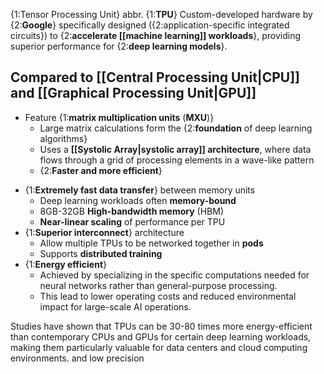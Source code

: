 {1:Tensor Processing Unit}
abbr. {1:**TPU**}
Custom-developed hardware by {2:**Google**} specifically designed ({2:application-specific integrated circuits}) to {2:**accelerate [[machine learning]] workloads**},
providing superior performance for {2:**deep learning models**}.
<!--ID: 1741574730473-->


## Compared to [[Central Processing Unit|CPU]] and [[Graphical Processing Unit|GPU]]
+ Feature {1:**matrix multiplication units** (**MXU**)}
	+ Large matrix calculations form the {2:**foundation** of deep learning algorithms}
	+ Uses a **[[Systolic Array|systolic array]] architecture**, where data flows through a grid of processing elements in a wave-like pattern
	+ {2:**Faster and more efficient**}
- {1:**Extremely fast data transfer**} between memory units
	- Deep learning workloads often **memory-bound**
	- 8GB-32GB **High-bandwidth memory** (HBM)
	- **Near-linear scaling** of performance per TPU
- {1:**Superior interconnect**} architecture
	- Allow multiple TPUs to be networked together in **pods**
	- Supports **distributed training**
- {1:**Energy efficient**}
	- Achieved by specializing in the specific computations needed for neural networks rather than general-purpose processing.
	- This lead to lower operating costs and reduced environmental impact for large-scale AI operations.
<!--ID: 1741655885454-->


Studies have shown that TPUs can be 30-80 times more energy-efficient than contemporary CPUs and GPUs for certain deep learning workloads, making them particularly valuable for data centers and cloud computing environments.
and low precision
<!--ID: 1741574730474-->
